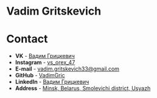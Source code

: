 # Vadim Gritskevich 
# Contact 
- **VK** - [Вадим Грицкевич](https://vk.com/id133387725)
- **Instagram** - [vs_orex_47](https://www.instagram.com/vs_orex_47/)
- **E-mail** - vadim.gritskevich33@gmail.com
- **GitHub** - [VadimGric](https://github.com/VadimGric)
- **LinkedIn** - [Вадим Грицкевич](https://www.linkedin.com/in/%D0%B2%D0%B0%D0%B4%D0%B8%D0%BC-%D0%B3%D1%80%D0%B8%D1%86%D0%BA%D0%B5%D0%B2%D0%B8%D1%87-39b2b4211/)
- **Address** - [Minsk, Belarus, Smolevichi district, Usyazh](https://www.google.com/maps/place/%D0%A3%D1%81%D1%8F%D0%B6/@54.0710938,28.013033,19z/data=!4m5!3m4!1s0x46dbb3474f102961:0x84ac00f3e41c7dcc!8m2!3d54.0770438!4d28.0042344)